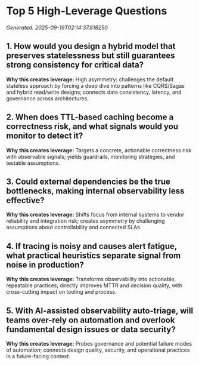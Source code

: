 # Top 5 High-Leverage Questions

*Generated: 2025-09-19T02:14:37.818250*

## 1. How would you design a hybrid model that preserves statelessness but still guarantees strong consistency for critical data?

**Why this creates leverage:** High asymmetry: challenges the default stateless approach by forcing a deep dive into patterns like CQRS/Sagas and hybrid read/write designs; connects data consistency, latency, and governance across architectures.

## 2. When does TTL-based caching become a correctness risk, and what signals would you monitor to detect it?

**Why this creates leverage:** Targets a concrete, actionable correctness risk with observable signals; yields guardrails, monitoring strategies, and testable assumptions.

## 3. Could external dependencies be the true bottlenecks, making internal observability less effective?

**Why this creates leverage:** Shifts focus from internal systems to vendor reliability and integration risk; creates asymmetry by challenging assumptions about controllability and connected SLAs.

## 4. If tracing is noisy and causes alert fatigue, what practical heuristics separate signal from noise in production?

**Why this creates leverage:** Transforms observability into actionable, repeatable practices; directly improves MTTR and decision quality, with cross-cutting impact on tooling and process.

## 5. With AI-assisted observability auto-triage, will teams over-rely on automation and overlook fundamental design issues or data security?

**Why this creates leverage:** Probes governance and potential failure modes of automation; connects design quality, security, and operational practices in a future-facing context.

